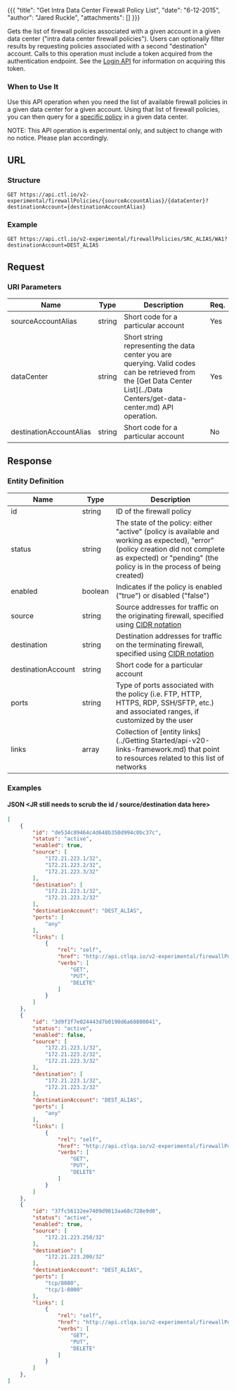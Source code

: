 {{{
  "title": "Get Intra Data Center Firewall Policy List",
  "date": "6-12-2015",
  "author": "Jared Ruckle",
  "attachments": []
}}}

Gets the list of firewall policies associated with a given account in a given data center ("intra data center firewall policies"). Users can optionally filter results by requesting policies associated with a second "destination" account. Calls to this operation must include a token acquired from the authentication endpoint. See the [Login API](../Authentication/login.md) for information on acquiring this token.

### When to Use It

Use this API operation when you need the list of available firewall policies in a given data center for a given account. Using that list of firewall policies, you can then query for a [specific policy](../Networks/get-firewall-policy.md) in a given data center.

  NOTE: This API operation is experimental only, and subject to change with no notice. Please plan accordingly.

## URL

### Structure

    GET https://api.ctl.io/v2-experimental/firewallPolicies/{sourceAccountAlias}/{dataCenter}?destinationAccount={destinationAccountAlias}

### Example

    GET https://api.ctl.io/v2-experimental/firewallPolicies/SRC_ALIAS/WA1?destinationAccount=DEST_ALIAS

## Request

### URI Parameters

| Name | Type | Description | Req. |
| --- | --- | --- | --- |
| sourceAccountAlias | string | Short code for a particular account | Yes |
| dataCenter | string | Short string representing the data center you are querying. Valid codes can be retrieved from the [Get Data Center List](../Data Centers/get-data-center.md) API operation. | Yes |
| destinationAccountAlias | string | Short code for a particular account | No |


## Response

### Entity Definition

| Name | Type | Description |
| --- | --- | --- |
| id | string | ID of the firewall policy  |
| status | string | The state of the policy: either "active" (policy is available and working as expected), "error" (policy creation did not complete as expected) or "pending" (the policy is in the process of being created) |
| enabled | boolean | Indicates if the policy is enabled ("true") or disabled ("false") |
| source | string | Source addresses for traffic on the originating firewall, specified using [CIDR notation](http://en.wikipedia.org/wiki/Classless_Inter-Domain_Routing) |
| destination | string | Destination addresses for traffic on the terminating firewall, specified using [CIDR notation](http://en.wikipedia.org/wiki/Classless_Inter-Domain_Routing) |
| destinationAccount | string | Short code for a particular account |
| ports | string | Type of ports associated with the policy (i.e. FTP, HTTP, HTTPS, RDP, SSH/SFTP, etc.) and associated ranges, if customized by the user |
| links | array | Collection of [entity links](../Getting Started/api-v20-links-framework.md) that point to resources related to this list of networks |

### Examples

#### JSON <JR still needs to scrub the id / source/destination data here>
```json
[
    {
        "id": "de534c89464c4d648b350d994c0bc37c",
        "status": "active",
        "enabled": true,
        "source": [
            "172.21.223.1/32",
            "172.21.223.2/32",
            "172.21.223.3/32"
        ],
        "destination": [
            "172.21.223.1/32",
            "172.21.223.2/32"
        ],
        "destinationAccount": "DEST_ALIAS",
        "ports": [
            "any"
        ],
        "links": [
            {
                "rel": "self",
                "href": "http://api.ctlqa.io/v2-experimental/firewallPolicies/SRC_ALIAS/WA1/de534c89464c4d648b350d994c0bc37c",
                "verbs": [
                    "GET",
                    "PUT",
                    "DELETE"
                ]
            }
        ]
    },
    {
        "id": "3d9f3f7e024443d7b0190d6a68800041",
        "status": "active",
        "enabled": false,
        "source": [
            "172.21.223.1/32",
            "172.21.223.2/32",
            "172.21.223.3/32"
        ],
        "destination": [
            "172.21.223.1/32",
            "172.21.223.2/32"
        ],
        "destinationAccount": "DEST_ALIAS",
        "ports": [
            "any"
        ],
        "links": [
            {
                "rel": "self",
                "href": "http://api.ctlqa.io/v2-experimental/firewallPolicies/SRC_ALIAS/WA1/3d9f3f7e024443d7b0190d6a68800041",
                "verbs": [
                    "GET",
                    "PUT",
                    "DELETE"
                ]
            }
        ]
    },
    {
        "id": "37fc56132ee7409d9813aa68c728e9d0",
        "status": "active",
        "enabled": true,
        "source": [
            "172.21.223.250/32"
        ],
        "destination": [
            "172.21.223.200/32"
        ],
        "destinationAccount": "DEST_ALIAS",
        "ports": [
            "tcp/8080",
            "tcp/1-8000"
        ],
        "links": [
            {
                "rel": "self",
                "href": "http://api.ctlqa.io/v2-experimental/firewallPolicies/SRC_ALIAS/WA1/37fc56132ee7409d9813aa68c728e9d0",
                "verbs": [
                    "GET",
                    "PUT",
                    "DELETE"
                ]
            }
        ]
    },
]
```
